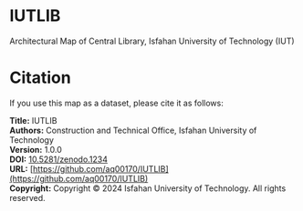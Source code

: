 # IUTLIB
Architectural Map of Central Library, Isfahan University of Technology (IUT)

# Citation

If you use this map as a dataset, please cite it as follows:

**Title:** IUTLIB  
**Authors:** Construction and Technical Office, Isfahan University of Technology  
**Version:** 1.0.0  
**DOI:** [10.5281/zenodo.1234](https://doi.org/10.5281/zenodo.1234)  
**URL:** [https://github.com/aq00170/IUTLIB](https://github.com/aq00170/IUTLIB)  
**Copyright:** Copyright © 2024 Isfahan University of Technology. All rights reserved.

